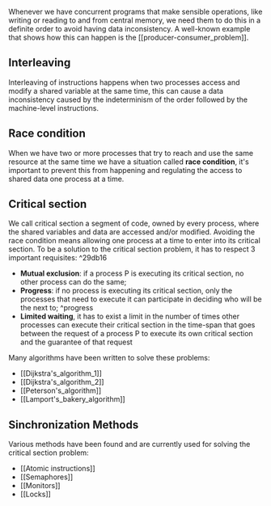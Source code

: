 
Whenever we have concurrent programs that make sensible operations, like writing or reading to and from central memory, we need them to do this in a definite order to avoid having data inconsistency.
A well-known example that shows how this can happen is the [[producer-consumer_problem]].

## Interleaving
Interleaving of instructions happens when two processes access and modify a shared variable at the same time, this can cause a data inconsistency caused by the indeterminism of the order followed by the machine-level instructions.

## Race condition
When we have two or more processes that try to reach and use the same resource at the same time we have a situation called **race condition**, it's important to prevent this from happening and regulating the access to shared data one process at a time.

## Critical section
We call critical section a segment of code, owned by every process, where the shared variables and data are accessed and/or modified. Avoiding the race condition means allowing one process at a time to enter into its critical section.
To be a solution to the critical section problem, it has to respect 3 important requisites: ^29db16
- **Mutual exclusion**: if a process P is executing its critical section, no other process can do the same;
- **Progress**: if no process is executing its critical section, only the processes that need to execute it can participate in deciding who will be the next to; ^progress
- **Limited waiting**, it has to exist a limit in the number of times other processes can execute their critical section in the time-span that goes between the request of a process P to execute its own critical section and the guarantee of that request

Many algorithms have been written to solve these problems:
- [[Dijkstra's_algorithm_1]]
- [[Dijkstra's_algorithm_2]]
- [[Peterson's_algorithm]]
- [[Lamport's_bakery_algorithm]]


## Sinchronization Methods
Various methods have been found and are currently used for solving the critical section problem:
-  [[Atomic instructions]]
-  [[Semaphores]]
-  [[Monitors]]
-  [[Locks]]







